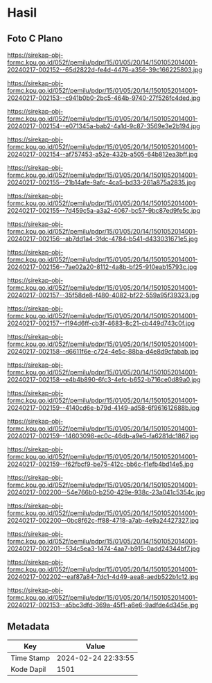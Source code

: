 # Hasil

## Foto C Plano

https://sirekap-obj-formc.kpu.go.id/052f/pemilu/pdpr/15/01/05/20/14/1501052014001-20240217-002152--65d2822d-fe4d-4476-a356-39c166225803.jpg

https://sirekap-obj-formc.kpu.go.id/052f/pemilu/pdpr/15/01/05/20/14/1501052014001-20240217-002153--c941b0b0-2bc5-464b-9740-27f526fc4ded.jpg

https://sirekap-obj-formc.kpu.go.id/052f/pemilu/pdpr/15/01/05/20/14/1501052014001-20240217-002154--e071345a-bab2-4a1d-9c87-3569e3e2b194.jpg

https://sirekap-obj-formc.kpu.go.id/052f/pemilu/pdpr/15/01/05/20/14/1501052014001-20240217-002154--af757453-a52e-432b-a505-64b812ea3bff.jpg

https://sirekap-obj-formc.kpu.go.id/052f/pemilu/pdpr/15/01/05/20/14/1501052014001-20240217-002155--21b14afe-9afc-4ca5-bd33-261a875a2835.jpg

https://sirekap-obj-formc.kpu.go.id/052f/pemilu/pdpr/15/01/05/20/14/1501052014001-20240217-002155--7d459c5a-a3a2-4067-bc57-9bc87ed9fe5c.jpg

https://sirekap-obj-formc.kpu.go.id/052f/pemilu/pdpr/15/01/05/20/14/1501052014001-20240217-002156--ab7dd1a4-3fdc-4784-b541-d433031671e5.jpg

https://sirekap-obj-formc.kpu.go.id/052f/pemilu/pdpr/15/01/05/20/14/1501052014001-20240217-002156--7ae02a20-8112-4a8b-bf25-910eab15793c.jpg

https://sirekap-obj-formc.kpu.go.id/052f/pemilu/pdpr/15/01/05/20/14/1501052014001-20240217-002157--35f58de8-f480-4082-bf22-559a95f39323.jpg

https://sirekap-obj-formc.kpu.go.id/052f/pemilu/pdpr/15/01/05/20/14/1501052014001-20240217-002157--f194d6ff-cb3f-4683-8c21-cb449d743c0f.jpg

https://sirekap-obj-formc.kpu.go.id/052f/pemilu/pdpr/15/01/05/20/14/1501052014001-20240217-002158--d6611f6e-c724-4e5c-88ba-d4e8d9cfabab.jpg

https://sirekap-obj-formc.kpu.go.id/052f/pemilu/pdpr/15/01/05/20/14/1501052014001-20240217-002158--e4b4b890-6fc3-4efc-b652-b716ce0d89a0.jpg

https://sirekap-obj-formc.kpu.go.id/052f/pemilu/pdpr/15/01/05/20/14/1501052014001-20240217-002159--4140cd6e-b79d-4149-ad58-6f961612688b.jpg

https://sirekap-obj-formc.kpu.go.id/052f/pemilu/pdpr/15/01/05/20/14/1501052014001-20240217-002159--14603098-ec0c-46db-a9e5-fa6281dc1867.jpg

https://sirekap-obj-formc.kpu.go.id/052f/pemilu/pdpr/15/01/05/20/14/1501052014001-20240217-002159--f62fbcf9-be75-412c-bb6c-f1efb4bd14e5.jpg

https://sirekap-obj-formc.kpu.go.id/052f/pemilu/pdpr/15/01/05/20/14/1501052014001-20240217-002200--54e766b0-b250-429e-938c-23a041c5354c.jpg

https://sirekap-obj-formc.kpu.go.id/052f/pemilu/pdpr/15/01/05/20/14/1501052014001-20240217-002200--0bc8f62c-ff88-4718-a7ab-4e9a24427327.jpg

https://sirekap-obj-formc.kpu.go.id/052f/pemilu/pdpr/15/01/05/20/14/1501052014001-20240217-002201--534c5ea3-1474-4aa7-b915-0add24344bf7.jpg

https://sirekap-obj-formc.kpu.go.id/052f/pemilu/pdpr/15/01/05/20/14/1501052014001-20240217-002202--eaf87a84-7dc1-4d49-aea8-aedb522b1c12.jpg

https://sirekap-obj-formc.kpu.go.id/052f/pemilu/pdpr/15/01/05/20/14/1501052014001-20240217-002153--a5bc3dfd-369a-45f1-a6e6-9adfde4d345e.jpg


## Metadata

| Key        | Value               |
| ---------- | ------------------- |
| Time Stamp | 2024-02-24 22:33:55 |
| Kode Dapil | 1501                |



